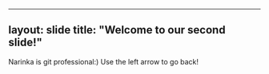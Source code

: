 



--- 
layout: slide
title: "Welcome to our second slide!"
---
Narinka is git professional:)
Use the left arrow to go back!


